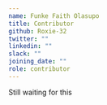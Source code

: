 ```yaml
---
name: Funke Faith Olasupo
title: Contributor
github: Roxie-32
twitter: ""
linkedin: ""
slack: ""
joining_date: ""
role: contributor
---
```


Still waiting for this
